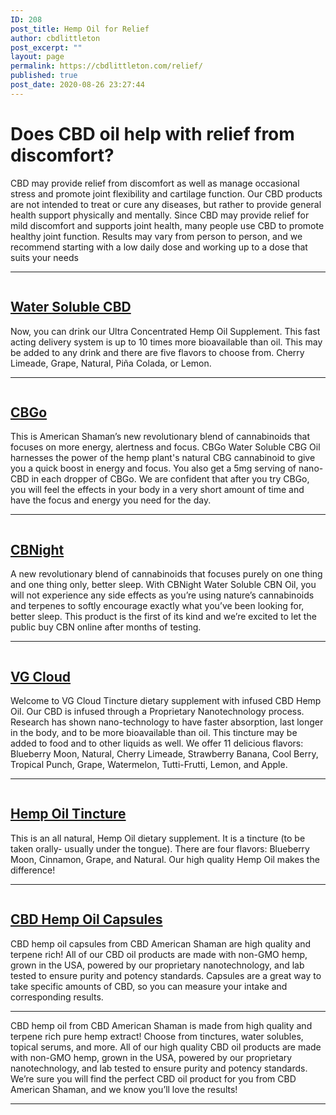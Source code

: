 ```yaml
---
ID: 208
post_title: Hemp Oil for Relief
author: cbdlittleton
post_excerpt: ""
layout: page
permalink: https://cbdlittleton.com/relief/
published: true
post_date: 2020-08-26 23:27:44
---
```

<!-- wp:heading {"level":1} -->
<h1>Does CBD oil help with relief from discomfort?</h1>
<!-- /wp:heading -->

<!-- wp:paragraph -->
<p>CBD may provide relief from discomfort as well as manage occasional stress and promote joint flexibility and cartilage function. Our CBD products are not intended to treat or cure any diseases, but rather to provide general health support physically and mentally. Since CBD may provide relief for mild discomfort and supports joint health, many people use CBD to promote healthy joint function. Results may vary from person to person, and we recommend starting with a low daily dose and working up to a dose that suits your needs</p>
<!-- /wp:paragraph -->

<!-- wp:separator -->
<hr class="wp-block-separator"/>
<!-- /wp:separator -->

<!-- wp:columns {"verticalAlignment":"center"} -->
<div class="wp-block-columns are-vertically-aligned-center"><!-- wp:column {"verticalAlignment":"center"} -->
<div class="wp-block-column is-vertically-aligned-center"><!-- wp:image {"id":164,"sizeSlug":"large"} -->
<figure class="wp-block-image size-large"><a href="https://cbdamericanshaman.com/littleton/water-soluble-full-spectrum-hemp-oil-30ml"><img src="http://cbdlittleton.com/wp-content/uploads/2020/08/water-soluble-full-spectrum-hemp-oil-30ml.jpg" alt="" class="wp-image-164"/></a></figure>
<!-- /wp:image --></div>
<!-- /wp:column -->

<!-- wp:column {"verticalAlignment":"center"} -->
<div class="wp-block-column is-vertically-aligned-center"><!-- wp:heading -->
<h2><a href="https://cbdamericanshaman.com/littleton/water-soluble-full-spectrum-hemp-oil-30ml">Water Soluble CBD</a></h2>
<!-- /wp:heading -->

<!-- wp:paragraph -->
<p>Now, you can drink our Ultra Concentrated Hemp Oil Supplement. This fast acting delivery system is up to 10 times more bioavailable than oil. This may be added to any drink and there are five flavors to choose from. Cherry Limeade, Grape, Natural, Piña Colada, or Lemon.</p>
<!-- /wp:paragraph --></div>
<!-- /wp:column --></div>
<!-- /wp:columns -->

<!-- wp:separator -->
<hr class="wp-block-separator"/>
<!-- /wp:separator -->

<!-- wp:columns {"verticalAlignment":"center"} -->
<div class="wp-block-columns are-vertically-aligned-center"><!-- wp:column {"verticalAlignment":"center"} -->
<div class="wp-block-column is-vertically-aligned-center"><!-- wp:image {"id":280,"sizeSlug":"large"} -->
<figure class="wp-block-image size-large"><a href="https://cbdamericanshaman.com/littleton/cbg-oil"><img src="http://cbdlittleton.com/wp-content/uploads/2020/08/cbgo-cbg-oil.jpg" alt="" class="wp-image-280"/></a></figure>
<!-- /wp:image --></div>
<!-- /wp:column -->

<!-- wp:column {"verticalAlignment":"center"} -->
<div class="wp-block-column is-vertically-aligned-center"><!-- wp:heading -->
<h2><a href="https://cbdamericanshaman.com/littleton/cbg-oil">CBGo</a></h2>
<!-- /wp:heading -->

<!-- wp:paragraph -->
<p>This is American Shaman’s new revolutionary blend of cannabinoids that focuses on more energy, alertness and focus. CBGo Water Soluble CBG Oil harnesses the power of the hemp plant's natural CBG cannabinoid to give you a quick boost in energy and focus. You also get a 5mg serving of nano-CBD in each dropper of CBGo. We are confident that after you try CBGo, you will feel the effects in your body in a very short amount of time and have the focus and energy you need for the day.</p>
<!-- /wp:paragraph --></div>
<!-- /wp:column --></div>
<!-- /wp:columns -->

<!-- wp:separator -->
<hr class="wp-block-separator"/>
<!-- /wp:separator -->

<!-- wp:columns {"verticalAlignment":"center"} -->
<div class="wp-block-columns are-vertically-aligned-center"><!-- wp:column {"verticalAlignment":"center"} -->
<div class="wp-block-column is-vertically-aligned-center"><!-- wp:image {"align":"center","id":174,"sizeSlug":"full"} -->
<div class="wp-block-image"><figure class="aligncenter size-full"><a href="https://cbdamericanshaman.com/littleton/cbn-oil"><img src="http://cbdlittleton.com/wp-content/uploads/2020/08/cbnight.jpg" alt="" class="wp-image-174"/></a></figure></div>
<!-- /wp:image --></div>
<!-- /wp:column -->

<!-- wp:column {"verticalAlignment":"center"} -->
<div class="wp-block-column is-vertically-aligned-center"><!-- wp:heading -->
<h2><a href="https://cbdamericanshaman.com/littleton/cbn-oil">CBNight</a></h2>
<!-- /wp:heading -->

<!-- wp:paragraph -->
<p>A new revolutionary blend of cannabinoids that focuses purely on one thing and one thing only, better sleep.  With CBNight Water Soluble CBN Oil, you will not experience any side effects as you’re using nature’s cannabinoids and terpenes to softly encourage exactly what you’ve been looking for, better sleep. This product is the first of its kind and we’re excited to let the public buy CBN online after months of testing.</p>
<!-- /wp:paragraph --></div>
<!-- /wp:column --></div>
<!-- /wp:columns -->

<!-- wp:separator -->
<hr class="wp-block-separator"/>
<!-- /wp:separator -->

<!-- wp:columns {"verticalAlignment":"center"} -->
<div class="wp-block-columns are-vertically-aligned-center"><!-- wp:column {"verticalAlignment":"center"} -->
<div class="wp-block-column is-vertically-aligned-center"><!-- wp:image {"id":166,"sizeSlug":"large"} -->
<figure class="wp-block-image size-large"><a href="https://cbdamericanshaman.com/littleton/vg-cloud-terpene-rich-cbd-oil-tincture"><img src="http://cbdlittleton.com/wp-content/uploads/2020/08/cloud-tincture-cbd-terpene-rich-hemp-oil.jpg" alt="" class="wp-image-166"/></a></figure>
<!-- /wp:image --></div>
<!-- /wp:column -->

<!-- wp:column {"verticalAlignment":"center"} -->
<div class="wp-block-column is-vertically-aligned-center"><!-- wp:heading -->
<h2><a href="https://cbdamericanshaman.com/littleton/vg-cloud-terpene-rich-cbd-oil-tincture">VG Cloud</a></h2>
<!-- /wp:heading -->

<!-- wp:paragraph -->
<p>Welcome to VG Cloud Tincture dietary supplement with infused CBD Hemp Oil. Our CBD is infused through a Proprietary Nanotechnology process. Research has shown nano-technology to have faster absorption, last longer in the body, and to be more bioavailable than oil. This tincture may be added to food and to other liquids as well. We offer 11 delicious flavors: Blueberry Moon, Natural, Cherry Limeade, Strawberry Banana, Cool Berry, Tropical Punch, Grape, Watermelon, Tutti-Frutti, Lemon, and Apple.</p>
<!-- /wp:paragraph --></div>
<!-- /wp:column --></div>
<!-- /wp:columns -->

<!-- wp:separator -->
<hr class="wp-block-separator"/>
<!-- /wp:separator -->

<!-- wp:columns {"verticalAlignment":"center"} -->
<div class="wp-block-columns are-vertically-aligned-center"><!-- wp:column {"verticalAlignment":"center"} -->
<div class="wp-block-column is-vertically-aligned-center"><!-- wp:image {"align":"center","id":288,"sizeSlug":"medium"} -->
<div class="wp-block-image"><figure class="aligncenter size-medium"><a href="https://cbdamericanshaman.com/arvada/terpene-rich-cbd-oil-tincture"><img src="http://cbdlittleton.com/wp-content/uploads/2020/08/cbd-terpene-rich-hemp-oil-tincture-145x300.jpg" alt="" class="wp-image-288"/></a></figure></div>
<!-- /wp:image --></div>
<!-- /wp:column -->

<!-- wp:column {"verticalAlignment":"center"} -->
<div class="wp-block-column is-vertically-aligned-center"><!-- wp:heading -->
<h2><a href="https://cbdamericanshaman.com/arvada/terpene-rich-cbd-oil-tincture">Hemp Oil Tincture</a></h2>
<!-- /wp:heading -->

<!-- wp:paragraph -->
<p>This is an all natural, Hemp Oil dietary supplement. It is a tincture (to be taken orally- usually under the tongue). There are four flavors: Blueberry Moon, Cinnamon, Grape, and Natural. Our high quality Hemp Oil makes the difference!</p>
<!-- /wp:paragraph --></div>
<!-- /wp:column --></div>
<!-- /wp:columns -->

<!-- wp:separator -->
<hr class="wp-block-separator"/>
<!-- /wp:separator -->

<!-- wp:columns {"verticalAlignment":"center"} -->
<div class="wp-block-columns are-vertically-aligned-center"><!-- wp:column {"verticalAlignment":"center"} -->
<div class="wp-block-column is-vertically-aligned-center"><!-- wp:image {"id":184,"sizeSlug":"large"} -->
<figure class="wp-block-image size-large"><a href="https://cbdamericanshaman.com/arvada/concentrated-cbd-hemp-oil-capsules-15mg"><img src="http://cbdlittleton.com/wp-content/uploads/2020/08/concentrated-hemp-oil-capsules.jpg" alt="" class="wp-image-184"/></a></figure>
<!-- /wp:image --></div>
<!-- /wp:column -->

<!-- wp:column {"verticalAlignment":"center"} -->
<div class="wp-block-column is-vertically-aligned-center"><!-- wp:heading -->
<h2><a href="https://cbdamericanshaman.com/arvada/concentrated-cbd-hemp-oil-capsules-15mg">CBD Hemp Oil Capsules</a></h2>
<!-- /wp:heading -->

<!-- wp:paragraph -->
<p>CBD hemp oil capsules from CBD American Shaman are high quality and terpene rich! All of our CBD oil products are made with non-GMO hemp, grown in the USA, powered by our proprietary nanotechnology, and lab tested to ensure purity and potency standards. Capsules are a great way to take specific amounts of CBD, so you can measure your intake and corresponding results.</p>
<!-- /wp:paragraph --></div>
<!-- /wp:column --></div>
<!-- /wp:columns -->

<!-- wp:separator -->
<hr class="wp-block-separator"/>
<!-- /wp:separator -->

<!-- wp:paragraph -->
<p>CBD hemp oil from CBD American Shaman is made from high quality and terpene rich pure hemp extract! Choose from tinctures, water solubles, topical serums, and more. All of our high quality CBD oil products are made with non-GMO hemp, grown in the USA, powered by our proprietary nanotechnology, and lab tested to ensure purity and potency standards. We’re sure you will find the perfect CBD oil product for you from CBD American Shaman, and we know you’ll love the results!</p>
<!-- /wp:paragraph -->

<!-- wp:separator -->
<hr class="wp-block-separator"/>
<!-- /wp:separator -->